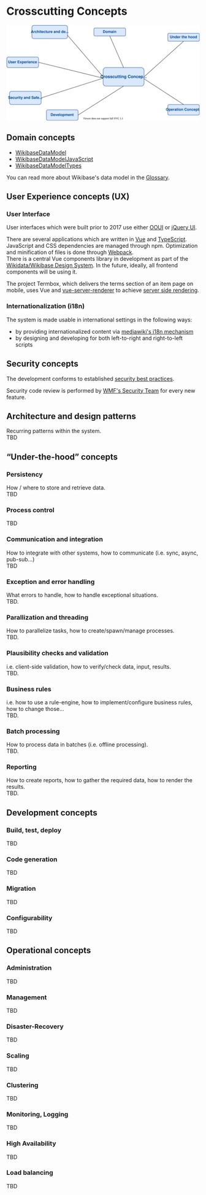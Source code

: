 # Crosscutting Concepts

![Crosscutting Concepts](./diagrams/08-crosscutting-concepts.drawio.svg)

## Domain concepts

- [WikibaseDataModel](https://github.com/wmde/WikibaseDataModel)
- [WikibaseDataModelJavaScript](https://github.com/wmde/WikibaseDataModelJavaScript)
- [WikibaseDataModelTypes](https://github.com/wmde/WikibaseDataModelTypes)

You can read more about Wikibase's data model in the [Glossary](./Glossary.md#entity).

## User Experience concepts (UX)

### User Interface

User interfaces which were built prior to 2017 use either [OOUI](https://www.mediawiki.org/wiki/OOUI) or [jQuery UI](https://jqueryui.com).  

There are several applications which are written in [Vue](https://vuejs.org/) and [TypeScript](https://www.typescriptlang.org/).  
JavaScript and CSS dependencies are managed through npm. Optimization and minification of files is done through [Webpack](https://v4.webpack.js.org/).  
There is a central Vue components library in development as part of the [Wikidata/Wikibase Design System](https://wmde.github.io/wikit/). In the future, ideally, all frontend components will be using it.

The project Termbox, which delivers the terms section of an item page on mobile, uses Vue and [vue-server-renderer](https://www.npmjs.com/package/vue-server-renderer) to achieve [server side rendering](https://wikitech.wikimedia.org/wiki/WMDE/Wikidata/SSR_Service).

### Internationalization (i18n)

The system is made usable in international settings in the following ways:

- by providing internationalized content via [mediawiki's i18n mechanism](https://www.mediawiki.org/wiki/Localisation)
- by designing and developing for both left-to-right and right-to-left scripts

## Security concepts

The development conforms to established [security best practices](https://www.mediawiki.org/wiki/Security_for_developers).

Security code review is performed by [WMF's Security Team](https://www.mediawiki.org/wiki/Wikimedia_Security_Team) for every new feature.

## Architecture and design patterns

Recurring patterns within the system.  
TBD

## “Under-the-hood” concepts

### Persistency

How / where to store and retrieve data.  
TBD

### Process control

TBD

### Communication and integration

How to integrate with other systems, how to communicate (i.e. sync, async, pub-sub…)  
TBD

### Exception and error handling

What errors to handle, how to handle exceptional situations.  
TBD.

### Parallization and threading

How to parallelize tasks, how to create/spawn/manage processes.  
TBD.

### Plausibility checks and validation

i.e. client-side validation, how to verify/check data, input, results.  
TBD.

### Business rules

i.e. how to use a rule-engine, how to implement/configure business rules, how to change those…  
TBD.

### Batch processing

How to process data in batches (i.e. offline processing).  
TBD.

### Reporting

How to create reports, how to gather the required data, how to render the results.  
TBD.

## Development concepts

### Build, test, deploy

TBD

### Code generation

TBD

### Migration

TBD

### Configurability

TBD

## Operational concepts

### Administration

TBD

### Management

TBD

### Disaster-Recovery

TBD

### Scaling

TBD

### Clustering

TBD

### Monitoring, Logging

TBD

### High Availability

TBD

### Load balancing

TBD
